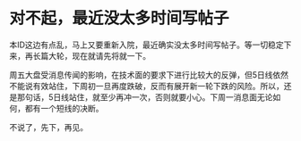 对不起，最近没太多时间写帖子
====

			

本ID这边有点乱，马上又要重新入院，最近确实没太多时间写帖子。等一切稳定下来，再长篇大轮，现在就请先将就一下。

周五大盘受消息传闻的影响，在技术面的要求下进行比较大的反弹，但5日线依然不能说有效站住，下周初一旦再度跌破，反而有展开新一轮下跌的风险。所以，还是那句话，5日线站住，就至少再冲一次，否则就要小心。下周一消息面无论如何，都有一个短线的决断。

不说了，先下，再见。
